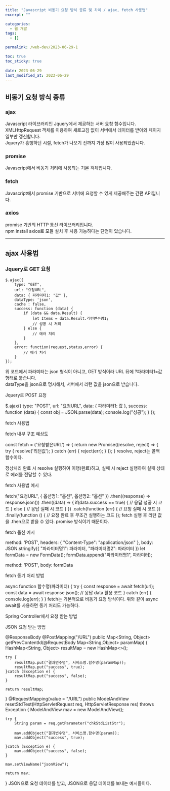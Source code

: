 ```yaml
---
title: "Javascript 비동기 요청 방식 종류 및 차이 / ajax, fetch 사용법"
excerpt: ""

categories:
  - 웹 개발
tags:
  - []

permalink: /web-dev/2023-06-29-1

toc: true
toc_sticky: true
 
date: 2023-06-29
last_modified_at: 2023-06-29
---
```


## 비동기 요청 방식 종류

### ajax
Javascript 라이브러리인 Jquery에서 제공하는 서버 요청 함수입니다.  
XMLHttpRequest 객체를 이용하여 새로고침 없이 서버에서 데이터를 받아와 페이지 일부만 갱신합니다.  
Jquery가 흥행하던 시절, fetch가 나오기 전까지 가장 많이 사용되었습니다.

### promise
Javascript에서 비동기 처리에 사용되는 기본 객체입니다.

### fetch
Javascript에서 promise 기반으로 서버에 요청할 수 있게 제공해주는 간편 API입니다.

### axios
promise 기반의 HTTP 통신 라이브러리입니다.  
npm install axios로 모듈 설치 후 사용 가능하다는 단점이 있습니다.

---

## ajax 사용법

### Jquery로 GET 요청
```
$.ajax({
    type: "GET",
    url: "요청URL",
    data: { 파라미터1: "값" },
    dataType: 'json',
    cache : false,
    success: function (data) {
        if (data && data.Result) {
            let Items = data.Result.리턴변수명1;
            // 성공 시 처리
        } else {
            // 에러 처리
        }
    },
    error: function(request,status,error) {
        // 에러 처리
    }
});
```
위 코드에서 파라미터는 json 형식이 아니고, GET 방식이라 URL 뒤에 ?파라미터1=값 형태로 붙습니다.  
dataType을 json으로 명시해서, 서버에서 리턴 값을 json으로 받습니다.



Jquery로 POST 요청

$.ajax({
    type: "POST",
    url: "요청URL",
    data: {
        파라미터1: 값
    },
    success: function (data) {
        const obj = JSON.parse(data);
        console.log("성공");
    }
});






fetch 사용법


fetch 내부 구조 예상도

const fetch = ('요청받은URL') => {
    return new Promise((resolve, reject) => {
        try {
            resolve('리턴값');
        } catch (err) {
            reject(err);
        }
    });
}
resolve, reject는 콜백 함수이다.

정상처리 완료 시 resolve 실행하여 이행(완료)하고, 실패 시 reject 실행하여 실패 상태로 에러를 전달할 수 있다.



fetch 사용법 예시

fetch("요청URL", {
    옵션명1: "옵션",
    옵션명2: "옵션"
})
.then((response) => response.json())
.then((data) => {
	if(data.success == true) {
        // 응답 성공 시 코드
    } else {
        // 응답 실패 시 코드
    }
})
.catch(function (err) {
    // 요청 실패 시 코드
})
.finally(function () {
    // 요청 완료 후 무조건 실행하는 코드
});
fetch 실행 후 리턴 값을 .then으로 받을 수 있다. promise 방식이기 때문이다.



fetch 옵션 예시

method: 'POST',
headers: {
    "Content-Type": "application/json"
},
body: JSON.stringify({
    "파라미터명1": 파라미터,
    "파라미터명2": 파라미터
})
let formData = new FormData();
formData.append("파라미터명1", 파라미터);

method: 'POST',
body: formData


fetch 동기 처리 방법

async function 함수명(파라미터) {
    try {
        const response = await fetch(url);
        const data = await response.json();
        // 응답 data 활용 코드
    } catch (err) {
        console.log(err);
    }
}
fetch는 기본적으로 비동기 요청 방식이다. 위와 같이 async await를 사용하면 동기 처리도 가능하다.







Spring Controller에서 요청 받는 방법


JSON 요청 받는 방법

@ResponseBody
@PostMapping("/URL")
public Map<String, Object> getPrevContentId(@RequestBody Map<String,Object> paramMap) {
    HashMap<String, Object> resultMap = new HashMap<>();

    try {
        resultMap.put("결과변수명", 서비스명.함수명(paramMap));
        resultMap.put("success", true);
    }catch (Exception e) {
        resultMap.put("success", false);
    }

    return resultMap;
}
@RequestMapping(value = "/URL")
public ModelAndView resetStdTest(HttpServletRequest req, HttpServletResponse res) throws Exception {
    ModelAndView mav = new ModelAndView();

    try {
        String param = req.getParameter("chkStdListStr");

        mav.addObject("결과변수명", 서비스명.함수명(param));
        mav.addObject("success", true);

    }catch (Exception e) {
        mav.addObject("success", false);
    }

    mav.setViewName("jsonView");

    return mav;
}
JSON으로 요청 데이터를 받고, JSON으로 응답 데이터를 보내는 예시들이다.

